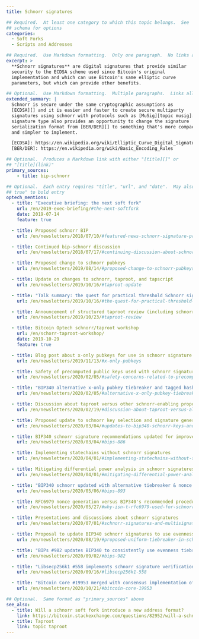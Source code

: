 ```yaml
---
title: Schnorr signatures

## Required.  At least one category to which this topic belongs.  See
## schema for options
categories:
  - Soft Forks
  - Scripts and Addresses

## Required.  Use Markdown formatting.  Only one paragraph.  No links allowed.
excerpt: >
  **Schnorr signatures** are digital signatures that provide similar
  security to the ECDSA scheme used since Bitcoin's original
  implementation and which can use Bitcoin's same elliptic curve
  parameters, but which can provide other benefits.

## Optional.  Use Markdown formatting.  Multiple paragraphs.  Links allowed.
extended_summary: |
  Schnorr is secure under the same cryptographic assumptions as
  [ECDSA][] and it is easier and faster to create secure multiparty
  signatures using schnorr with protocols such as [MuSig][topic musig].  A new
  signature type also provides an opportunity to change the signature
  serialization format from [BER/DER][] to something that's more compact
  and simpler to implement.

  [ECDSA]: https://en.wikipedia.org/wiki/Elliptic_Curve_Digital_Signature_Algorithm
  [BER/DER]: https://en.wikipedia.org/wiki/Basic_Encoding_Rules

## Optional.  Produces a Markdown link with either "[title][]" or
## "[title](link)"
primary_sources:
    - title: bip-schnorr

## Optional.  Each entry requires "title", "url", and "date".  May also use "feature:
## true" to bold entry
optech_mentions:
  - title: "Executive briefing: the next soft fork"
    url: /en/2019-exec-briefing/#the-next-softfork
    date: 2019-07-14
    feature: true

  - title: Proposed schnorr BIP
    url: /en/newsletters/2018/07/10/#featured-news-schnorr-signature-proposed-bip

  - title: Continued bip-schnorr discussion
    url: /en/newsletters/2018/07/17/#continuing-discussion-about-schnorr-signatures

  - title: Proposed change to schnorr pubkeys
    url: /en/newsletters/2019/08/14/#proposed-change-to-schnorr-pubkeys

  - title: Update on changes to schnorr, taproot, and tapscript
    url: /en/newsletters/2019/10/16/#taproot-update

  - title: "Talk summary: the quest for practical threshold Schnorr signatures"
    url: /en/newsletters/2019/10/16/#the-quest-for-practical-threshold-schnorr-signatures

  - title: Announcement of structured taproot review (including schnorr)
    url: /en/newsletters/2019/10/23/#taproot-review

  - title: Bitcoin Optech schnorr/taproot workshop
    url: /en/schorr-taproot-workshop/
    date: 2019-10-29
    feature: true

  - title: Blog post about x-only pubkeys for use in schnorr signature schemes
    url: /en/newsletters/2019/11/13/#x-only-pubkeys

  - title: Safety of precomputed public keys used with schnorr signatures
    url: /en/newsletters/2020/02/05/#safety-concerns-related-to-precomputed-public-keys-used-with-schnorr-signatures

  - title: "BIP340 alternative x-only pubkey tiebreaker and tagged hash"
    url: /en/newsletters/2020/02/05/#alternative-x-only-pubkey-tiebreaker

  - title: Discussion about taproot versus other schnorr-enabling proposals
    url: /en/newsletters/2020/02/19/#discussion-about-taproot-versus-alternatives

  - title: Proposed update to schnorr key selection and signature generation
    url: /en/newsletters/2020/03/04/#updates-to-bip340-schnorr-keys-and-signatures

  - title: BIP340 schnorr signature recommendations updated for improved security
    url: /en/newsletters/2020/03/04/#bips-886

  - title: Implementing statechains without schnorr signatures
    url: /en/newsletters/2020/04/01/#implementing-statechains-without-schnorr-or-eltoo

  - title: Mitigating differential power analysis in schnorr signatures
    url: /en/newsletters/2020/04/01/#mitigating-differential-power-analysis-in-schnorr-signatures

  - title: "BIP340 schnorr updated with alternative tiebreaker & nonce recommendation"
    url: /en/newsletters/2020/05/06/#bips-893

  - title: RFC6979 nonce generation versus BIP340's recommended procedure
    url: /en/newsletters/2020/05/27/#why-isn-t-rfc6979-used-for-schnorr-signature-nonce-generation

  - title: Presentations and discussions about schnorr signatures
    url: /en/newsletters/2020/07/01/#schnorr-signatures-and-multisignatures

  - title: Proposal to update BIP340 schnorr signatures to use evenness tiebreaker
    url: /en/newsletters/2020/08/19/#proposed-uniform-tiebreaker-in-schnorr-signatures

  - title: "BIPs #982 updates BIP340 to consistently use evenness tiebreaker"
    url: /en/newsletters/2020/09/02/#bips-982

  - title: "Libsecp256k1 #558 implements schnorr signature verification and signing"
    url: /en/newsletters/2020/09/16/#libsecp256k1-558

  - title: "Bitcoin Core #19953 merged with consensus implementation of BIP340"
    url: /en/newsletters/2020/10/21/#bitcoin-core-19953

## Optional.  Same format as "primary_sources" above
see_also:
  - title: Will a schnorr soft fork introduce a new address format?
    link: https://bitcoin.stackexchange.com/questions/82952/will-a-schnorr-soft-fork-introduce-a-new-address-format-i-e-not-bech32
  - title: Taproot
    link: topic taproot
---
```

